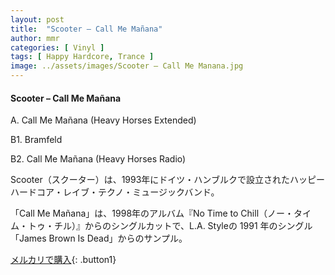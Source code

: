 ```yaml
---
layout: post
title:  "Scooter – Call Me Mañana"
author: mmr
categories: [ Vinyl ]
tags: [ Happy Hardcore, Trance ]
image: ../assets/images/Scooter – Call Me Manana.jpg
---
```


#### Scooter – Call Me Mañana

A. Call Me Mañana (Heavy Horses Extended)

B1. Bramfeld

B2. Call Me Mañana (Heavy Horses Radio)

Scooter（スクーター）は、1993年にドイツ・ハンブルクで設立されたハッピーハードコア・レイブ・テクノ・ミュージックバンド。

「Call Me Mañana」は、1998年のアルバム『No Time to Chill（ノー・タイム・トゥ・チル）』からのシングルカットで、L.A. Styleの 1991 年のシングル「James Brown Is Dead」からのサンプル。

[メルカリで購入](https://jp.mercari.com/item/m42566110205?afid=6142608987){: .button1}

